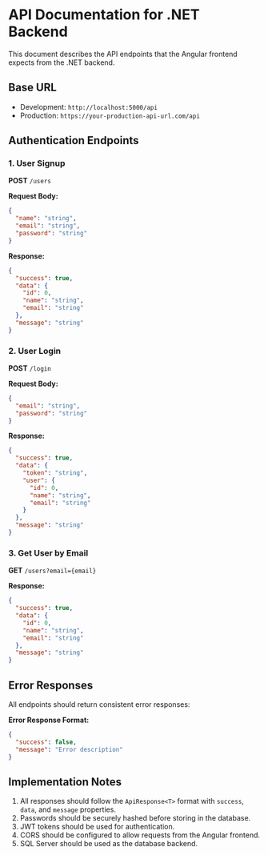 # API Documentation for .NET Backend

This document describes the API endpoints that the Angular frontend expects from the .NET backend.

## Base URL
- Development: `http://localhost:5000/api`
- Production: `https://your-production-api-url.com/api`

## Authentication Endpoints

### 1. User Signup
**POST** `/users`

**Request Body:**
```json
{
  "name": "string",
  "email": "string",
  "password": "string"
}
```

**Response:**
```json
{
  "success": true,
  "data": {
    "id": 0,
    "name": "string",
    "email": "string"
  },
  "message": "string"
}
```

### 2. User Login
**POST** `/login`

**Request Body:**
```json
{
  "email": "string",
  "password": "string"
}
```

**Response:**
```json
{
  "success": true,
  "data": {
    "token": "string",
    "user": {
      "id": 0,
      "name": "string",
      "email": "string"
    }
  },
  "message": "string"
}
```

### 3. Get User by Email
**GET** `/users?email={email}`

**Response:**
```json
{
  "success": true,
  "data": {
    "id": 0,
    "name": "string",
    "email": "string"
  },
  "message": "string"
}
```

## Error Responses

All endpoints should return consistent error responses:

**Error Response Format:**
```json
{
  "success": false,
  "message": "Error description"
}
```

## Implementation Notes

1. All responses should follow the `ApiResponse<T>` format with `success`, `data`, and `message` properties.
2. Passwords should be securely hashed before storing in the database.
3. JWT tokens should be used for authentication.
4. CORS should be configured to allow requests from the Angular frontend.
5. SQL Server should be used as the database backend.